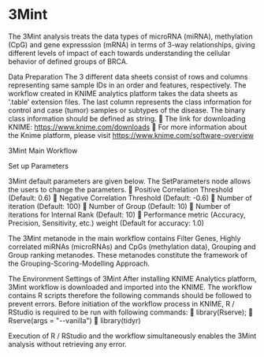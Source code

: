 # 3Mint

The 3Mint analysis treats the data types of microRNA (miRNA), methylation (CpG) and gene expresssion (mRNA) in terms of 3-way relationships, giving different levels of impact of each towards understanding the cellular behavior of
defined groups of BRCA.

Data Preparation
The 3 different data sheets consist of rows and columns representing same sample IDs in an order and features, respectively. The workflow created in KNIME analytics platform takes the data sheets as ‘.table’ extension files. The last column represents the class information for control and case (tumor) samples or subtypes of the disease. The binary class information should be defined as string. 
	The link for downloading KNIME: https://www.knime.com/downloads
	For more information about the Knime platform, please visit https://www.knime.com/software-overview

3Mint Main Workflow
 
 
 
Set up Parameters

3Mint default parameters are given below. The SetParameters node allows the users to change the parameters. 
	Positive Correlation Threshold (Default: 0.6)
	Negative Correlation Threshold (Default: -0.6)
	Number of iteration (Default: 100)
	Number of Group (Default: 10)
	Number of iterations for Internal Rank (Default: 10)
	Performance metric (Accuracy, Precision, Sensitivity, etc.) weight (Default for accuracy: 1.0)

The 3Mint metanode in the main workflow contains Filter Genes, Highly correlated miRNAs (microRNAs) and CpGs (methylation data), Grouping and Group ranking metanodes. These metanodes constitute the framework of the Grouping-Scoring-Modelling Approach.
 
 
 
 
The Environment Settings of 3Mint
After installing KNIME Analytics platform, 3Mint workflow is downloaded and imported into the KNIME. The workflow contains R scripts therefore the following commands should be followed to prevent errors.
Before initiation of the workflow process in KNIME, R / RStudio is required to be run with following commands:
	library(Rserve);
	Rserve(args = "--vanilla") 
	library(tidyr)

Execution of R / RStudio and the workflow simultaneously enables the 3Mint analysis without retrieving any error. 
